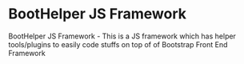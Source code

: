 BootHelper JS Framework
========

BootHelper JS Framework - This is a JS framework which has helper tools/plugins to easily code stuffs on top of of Bootstrap Front End Framework
